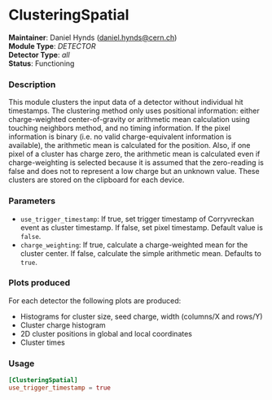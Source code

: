 # ClusteringSpatial
**Maintainer**: Daniel Hynds (<daniel.hynds@cern.ch>)  
**Module Type**: *DETECTOR*  
**Detector Type**: *all*  
**Status**: Functioning

### Description
This module clusters the input data of a detector without individual hit timestamps.
The clustering method only uses positional information: either charge-weighted center-of-gravity or arithmetic mean calculation using touching neighbors method, and no timing information.
If the pixel information is binary (i.e. no valid charge-equivalent information is available), the arithmetic mean is calculated for the position.
Also, if one pixel of a cluster has charge zero, the arithmetic mean is calculated even if charge-weighting is selected because it is assumed that the zero-reading is false and does not to represent a low charge but an unknown value.
These clusters are stored on the clipboard for each device.

### Parameters
* `use_trigger_timestamp`: If true, set trigger timestamp of Corryvreckan event as cluster timestamp. If false, set pixel timestamp. Default value is `false`.
* `charge_weighting`: If true, calculate a charge-weighted mean for the cluster center. If false, calculate the simple arithmetic mean. Defaults to `true`.

### Plots produced
For each detector the following plots are produced:

* Histograms for cluster size, seed charge, width (columns/X and rows/Y)
* Cluster charge histogram
* 2D cluster positions in global and local coordinates
* Cluster times

### Usage
```toml
[ClusteringSpatial]
use_trigger_timestamp = true
```
